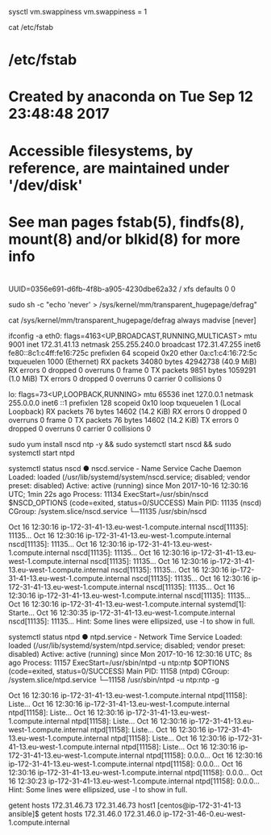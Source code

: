  sysctl vm.swappiness
vm.swappiness = 1


 cat /etc/fstab

#
# /etc/fstab
# Created by anaconda on Tue Sep 12 23:48:48 2017
#
# Accessible filesystems, by reference, are maintained under '/dev/disk'
# See man pages fstab(5), findfs(8), mount(8) and/or blkid(8) for more info
#
UUID=0356e691-d6fb-4f8b-a905-4230dbe62a32 /                       xfs     defaults        0 0




 sudo sh -c "echo 'never' > /sys/kernel/mm/transparent_hugepage/defrag"
 


 cat /sys/kernel/mm/transparent_hugepage/defrag
always madvise [never]

 
 
 
ifconfig -a
eth0: flags=4163<UP,BROADCAST,RUNNING,MULTICAST>  mtu 9001
        inet 172.31.41.13  netmask 255.255.240.0  broadcast 172.31.47.255
        inet6 fe80::8c1:c4ff:fe16:725c  prefixlen 64  scopeid 0x20<link>
        ether 0a:c1:c4:16:72:5c  txqueuelen 1000  (Ethernet)
        RX packets 34080  bytes 42942738 (40.9 MiB)
        RX errors 0  dropped 0  overruns 0  frame 0
        TX packets 9851  bytes 1059291 (1.0 MiB)
        TX errors 0  dropped 0 overruns 0  carrier 0  collisions 0

lo: flags=73<UP,LOOPBACK,RUNNING>  mtu 65536
        inet 127.0.0.1  netmask 255.0.0.0
        inet6 ::1  prefixlen 128  scopeid 0x10<host>
        loop  txqueuelen 1  (Local Loopback)
        RX packets 76  bytes 14602 (14.2 KiB)
        RX errors 0  dropped 0  overruns 0  frame 0
        TX packets 76  bytes 14602 (14.2 KiB)
        TX errors 0  dropped 0 overruns 0  carrier 0  collisions 0

 
  sudo yum install nscd ntp -y && sudo systemctl start nscd && sudo systemctl start ntpd
  
 systemctl status nscd
● nscd.service - Name Service Cache Daemon
   Loaded: loaded (/usr/lib/systemd/system/nscd.service; disabled; vendor preset: disabled)
   Active: active (running) since Mon 2017-10-16 12:30:16 UTC; 1min 22s ago
  Process: 11134 ExecStart=/usr/sbin/nscd $NSCD_OPTIONS (code=exited, status=0/SUCCESS)
 Main PID: 11135 (nscd)
   CGroup: /system.slice/nscd.service
           └─11135 /usr/sbin/nscd

Oct 16 12:30:16 ip-172-31-41-13.eu-west-1.compute.internal nscd[11135]: 11135...
Oct 16 12:30:16 ip-172-31-41-13.eu-west-1.compute.internal nscd[11135]: 11135...
Oct 16 12:30:16 ip-172-31-41-13.eu-west-1.compute.internal nscd[11135]: 11135...
Oct 16 12:30:16 ip-172-31-41-13.eu-west-1.compute.internal nscd[11135]: 11135...
Oct 16 12:30:16 ip-172-31-41-13.eu-west-1.compute.internal nscd[11135]: 11135...
Oct 16 12:30:16 ip-172-31-41-13.eu-west-1.compute.internal nscd[11135]: 11135...
Oct 16 12:30:16 ip-172-31-41-13.eu-west-1.compute.internal nscd[11135]: 11135...
Oct 16 12:30:16 ip-172-31-41-13.eu-west-1.compute.internal nscd[11135]: 11135...
Oct 16 12:30:16 ip-172-31-41-13.eu-west-1.compute.internal systemd[1]: Starte...
Oct 16 12:30:35 ip-172-31-41-13.eu-west-1.compute.internal nscd[11135]: 11135...
Hint: Some lines were ellipsized, use -l to show in full.


  
  systemctl status ntpd
● ntpd.service - Network Time Service
   Loaded: loaded (/usr/lib/systemd/system/ntpd.service; disabled; vendor preset: disabled)
   Active: active (running) since Mon 2017-10-16 12:30:16 UTC; 8s ago
  Process: 11157 ExecStart=/usr/sbin/ntpd -u ntp:ntp $OPTIONS (code=exited, status=0/SUCCESS)
 Main PID: 11158 (ntpd)
   CGroup: /system.slice/ntpd.service
           └─11158 /usr/sbin/ntpd -u ntp:ntp -g

Oct 16 12:30:16 ip-172-31-41-13.eu-west-1.compute.internal ntpd[11158]: Liste...
Oct 16 12:30:16 ip-172-31-41-13.eu-west-1.compute.internal ntpd[11158]: Liste...
Oct 16 12:30:16 ip-172-31-41-13.eu-west-1.compute.internal ntpd[11158]: Liste...
Oct 16 12:30:16 ip-172-31-41-13.eu-west-1.compute.internal ntpd[11158]: Liste...
Oct 16 12:30:16 ip-172-31-41-13.eu-west-1.compute.internal ntpd[11158]: Liste...
Oct 16 12:30:16 ip-172-31-41-13.eu-west-1.compute.internal ntpd[11158]: Liste...
Oct 16 12:30:16 ip-172-31-41-13.eu-west-1.compute.internal ntpd[11158]: 0.0.0...
Oct 16 12:30:16 ip-172-31-41-13.eu-west-1.compute.internal ntpd[11158]: 0.0.0...
Oct 16 12:30:16 ip-172-31-41-13.eu-west-1.compute.internal ntpd[11158]: 0.0.0...
Oct 16 12:30:23 ip-172-31-41-13.eu-west-1.compute.internal ntpd[11158]: 0.0.0...
Hint: Some lines were ellipsized, use -l to show in full.




 getent hosts 172.31.46.73
172.31.46.73    host1
[centos@ip-172-31-41-13 ansible]$ getent hosts 172.31.46.0
172.31.46.0     ip-172-31-46-0.eu-west-1.compute.internal